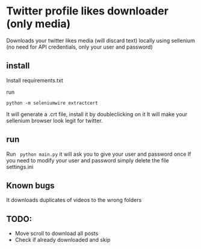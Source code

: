 # Twitter profile likes downloader (only media)

Downloads your twitter likes media (will discard text) locally using sellenium (no need for API credentials, only your user and password)

## install

Install requirements.txt

run 
```
python -m seleniumwire extractcert
```

It will generate a .crt file, install it by doubleclicking on it
It will make your sellenium browser look legit for twitter.

## run

Run ``` python main.py``` it will ask you to give your user and password once
If you need to modify your user and password simply delete the file settings.ini

## Known bugs

It downloads duplicates of videos to the wrong folders

## TODO:

- Move scroll to download all posts
- Check if already downloaded and skip